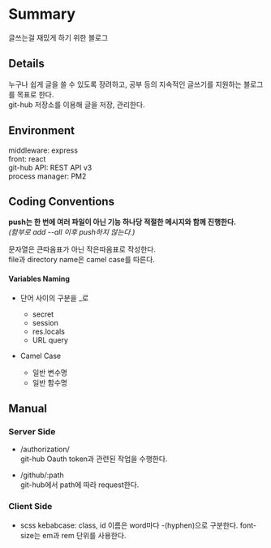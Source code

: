 # Summary

글쓰는걸 재밌게 하기 위한 블로그

## Details

누구나 쉽게 글을 쓸 수 있도록 장려하고, 공부 등의 지속적인 글쓰기를 지원하는 블로그를 목표로 한다.  
git-hub 저장소를 이용해 글을 저장, 관리한다.

## Environment

middleware: express  
front: react  
git-hub API: REST API v3  
process manager: PM2

## Coding Conventions

**push는 한 번에 여러 파일이 아닌 기능 하나당 적절한 메시지와 함께 진행한다.**  
_(함부로 add --all 이후 push하지 않는다.)_

문자열은 큰따옴표가 아닌 작은따옴표로 작성한다.  
file과 directory name은 camel case를 따른다.

#### Variables Naming

- 단어 사이의 구분을 \_로

  - secret
  - session
  - res.locals
  - URL query

- Camel Case
  - 일반 변수명
  - 일반 함수명

## Manual

### Server Side

- /authorization/  
  git-hub Oauth token과 관련된 작업을 수행한다.

- /github/:path  
  git-hub에서 path에 따라 request한다.

### Client Side

- scss
  kebabcase: class, id 이름은 word마다 -(hyphen)으로 구분한다.
  font-size는 em과 rem 단위를 사용한다.
